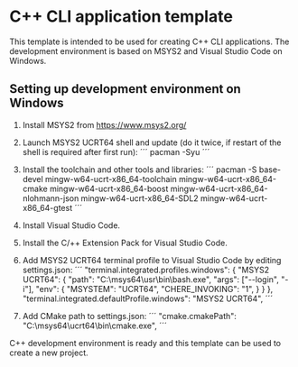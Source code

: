 # C++ CLI application template

This template is intended to be used for creating C++ CLI applications.
The development environment is based on MSYS2 and Visual Studio Code on Windows.

## Setting up development environment on Windows

1. Install MSYS2 from https://www.msys2.org/

2. Launch MSYS2 UCRT64 shell and update (do it twice, if restart of the shell is required after first run):
´´´
  pacman -Syu
´´´

3. Install the toolchain and other tools and libraries:
´´´
  pacman -S base-devel mingw-w64-ucrt-x86_64-toolchain mingw-w64-ucrt-x86_64-cmake mingw-w64-ucrt-x86_64-boost mingw-w64-ucrt-x86_64-nlohmann-json mingw-w64-ucrt-x86_64-SDL2 mingw-w64-ucrt-x86_64-gtest
´´´

4. Install Visual Studio Code.

5. Install the C/++ Extension Pack for Visual Studio Code.

6. Add MSYS2 UCRT64 terminal profile to Visual Studio Code by editing settings.json:
´´´
    "terminal.integrated.profiles.windows": {
      "MSYS2 UCRT64": {
        "path": "C:\\msys64\\usr\\bin\\bash.exe",
          "args": ["--login", "-i"],
          "env": {
            "MSYSTEM": "UCRT64",
            "CHERE_INVOKING": "1",
          }
      }
  },
  "terminal.integrated.defaultProfile.windows": "MSYS2 UCRT64",
´´´

7. Add CMake path to settings.json:
´´´
  "cmake.cmakePath": "C:\\msys64\\ucrt64\\bin\\cmake.exe",
´´´

C++ development environment is ready and this template can be used to create a new project.
